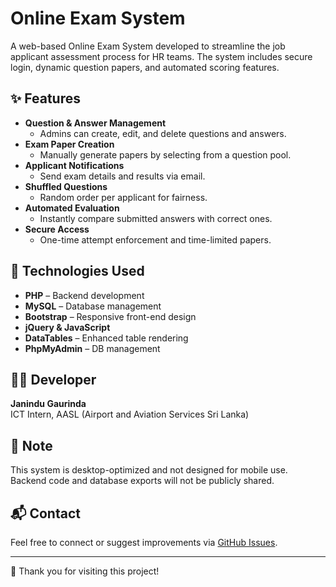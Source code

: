 # Online Exam System

A web-based Online Exam System developed to streamline the job applicant assessment process for HR teams. The system includes secure login, dynamic question papers, and automated scoring features.

## ✨ Features

- **Question & Answer Management**
  - Admins can create, edit, and delete questions and answers.
- **Exam Paper Creation**
  - Manually generate papers by selecting from a question pool.
- **Applicant Notifications**
  - Send exam details and results via email.
- **Shuffled Questions**
  - Random order per applicant for fairness.
- **Automated Evaluation**
  - Instantly compare submitted answers with correct ones.
- **Secure Access**
  - One-time attempt enforcement and time-limited papers.

## 🔧 Technologies Used

- **PHP** – Backend development
- **MySQL** – Database management
- **Bootstrap** – Responsive front-end design
- **jQuery & JavaScript**
- **DataTables** – Enhanced table rendering
- **PhpMyAdmin** – DB management

## 🧑‍💻 Developer

**Janindu Gaurinda**  
ICT Intern, AASL (Airport and Aviation Services Sri Lanka)

## 🚫 Note

This system is desktop-optimized and not designed for mobile use. Backend code and database exports will not be publicly shared.

## 📬 Contact

Feel free to connect or suggest improvements via [GitHub Issues](https://github.com/janindu-gaurinda/online_exam/issues).

---

🙏 Thank you for visiting this project!
